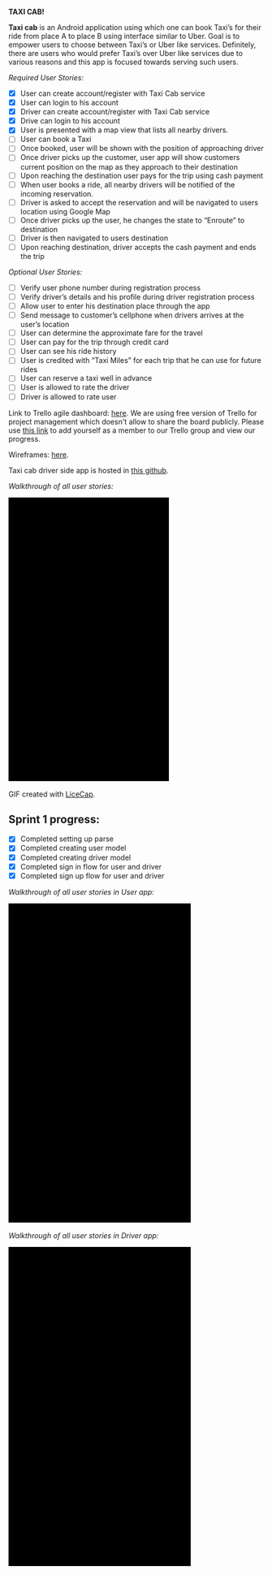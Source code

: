 **TAXI CAB!**

**Taxi cab** is an Android application using which one can book Taxi’s for their ride from place A to place B using interface similar to Uber. Goal is to empower users to choose between Taxi’s or Uber like services. Definitely, there are users who would prefer Taxi’s over Uber like services due to various reasons and this app is focused towards serving such users.

*Required User Stories:*
* [x] User can create account/register with Taxi Cab service
* [x] User can login to his account
* [x] Driver can create account/register with Taxi Cab service
* [x] Drive can login to his account
* [x] User is presented with a map view that lists all nearby drivers.
* [ ] User can book a Taxi
* [ ] Once booked, user will be shown with the position of approaching driver
* [ ] Once driver picks up the customer, user app will show customers current position on the map as they approach to their destination
* [ ] Upon reaching the destination user pays for the trip using cash payment
* [ ] When user books a ride, all nearby drivers will be notified of the incoming reservation.
* [ ] Driver is asked to accept the reservation and will be navigated to users location using Google Map
* [ ] Once driver picks up the user, he changes the state to “Enroute” to destination
* [ ] Driver is then navigated to users destination
* [ ] Upon reaching destination, driver accepts the cash payment and ends the trip

*Optional User Stories:*
* [ ] Verify user phone number during registration process
* [ ] Verify driver’s details and his profile during driver registration process
* [ ] Allow user to enter his destination place through the app
* [ ] Send message to customer’s cellphone when drivers arrives at the user’s location
* [ ] User can determine the approximate fare for the travel
* [ ] User can pay for the trip through credit card
* [ ] User can see his ride history
* [ ] User is credited with “Taxi Miles” for each trip that he can use for future rides
* [ ] User can reserve a taxi well in advance
* [ ] User is allowed to rate the driver
* [ ] Driver is allowed to rate user 

Link to Trello agile dashboard: <a href="https://trello.com/b/eeiqsYbE/taxicab">here</a>.
We are using free version of Trello for project management which doesn't allow to share the board publicly. Please use <a href="https://trello.com/invite/taxicabteam/4623523c13fed5d9b05fd845c8026f0f">this link</a> to add yourself as a member to our Trello group and view our progress.

Wireframes: <a href="https://popapp.in/w/projects/56db318a183b508d3ab23dcc/preview/56dd3e99027b5403541f2a89">here</a>.

Taxi cab driver side app is hosted in <a href="https://github.com/xc0ffeelabs/taxicab-driver">this github</a>.

*Walkthrough of all user stories:*

![Video Walkthrough](demo.gif)

GIF created with [LiceCap](http://www.cockos.com/licecap/).

Sprint 1 progress:
-----------------
* [x] Completed setting up parse
* [x] Completed creating user model
* [x] Completed creating driver model
* [x] Completed sign in flow for user and driver
* [x] Completed sign up flow for user and driver

*Walkthrough of all user stories in User app:*

![Video Walkthrough](demo-user.gif)

*Walkthrough of all user stories in Driver app:*

![Video Walkthrough](demo-driver.gif)
